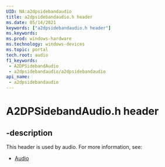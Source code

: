 ```yaml
---
UID: NA:a2dpsidebandaudio
title: a2dpsidebandaudio.h header
ms.date: 05/14/2021
keywords: ["a2dpsidebandaudio.h header"]
ms.keywords: 
ms.prod: windows-hardware
ms.technology: windows-devices
ms.topic: portal
tech.root: audio
f1_keywords:
 - A2DPSidebandAudio
 - a2dpsidebandaudio/a2dpsidebandaudio
api_name:
 - a2dpsidebandaudio
---
```


# A2DPSidebandAudio.h header


## -description

This header is used by audio. For more information, see:

- [Audio](../_audio/index.md)

